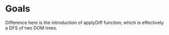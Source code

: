 # Goals
Difference here is the introduction of applyDiff funciton; which is effectively a DFS of two DOM trees.


